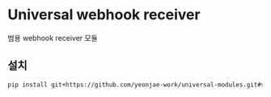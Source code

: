 # Universal webhook receiver

범용 webhook receiver 모듈

## 설치

```bash
pip install git+https://github.com/yeonjae-work/universal-modules.git#subdirectory=packages/universal-webhook-receiver
```
